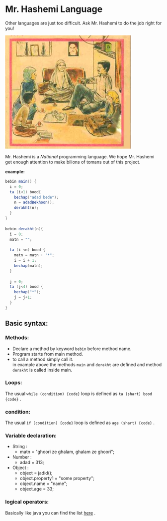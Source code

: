 # Mr. Hashemi Language

Other languages are just too difficult. Ask Mr. Hashemi to do the job right for you!

![alt text](hashemi-logo.jpg) 


Mr. Hashemi is a *National* programming language.
We hope Mr. Hashemi get enough attention to make bilions of tomans out of this project.  

**example:**
```java
bebin main() {
  i = 0;
  ta (i<1) bood{
    bechap("adad bede");
    n = adadBekhoon();
    derakht(n);
  }
}

bebin derakht(n){
  i = 0;
  matn = "";

  ta (i <n) bood {
    matn = matn + "*";
    i = i + 1;
    bechap(matn);
  }

  j = 0;
  ta (j<4) bood {
    bechap("*");
    j = j+1;
  }
}
```  
  
## Basic syntax:  
### Methods:  
- Declare a method by keyword `bebin` before method name.  
- Program starts from main method.  
- to call a method simply call it.  
in example above the methods `main` and `derakht` are defined and method `derakht` is called inside main.

### Loops:  
The usual `while (condition) {code}` loop is defined as `ta (shart) bood {code}` .  
### condition:  
The usual `if (condition) {code}` loop is defined as `age (shart) {code}` .  
### Variable declaration:  
- String :
	- matn = "ghoori ze ghalam, ghalam ze ghoori";
- Number :
	- adad = 313;
- Object :
	- object = jadid();
	- object.property1 = "some property";
	- object.name = "name";
	- object.age = 33;
### logical operators:
Basically like java you can find the list [here](https://docs.oracle.com/javase/tutorial/java/nutsandbolts/opsummary.html) .

